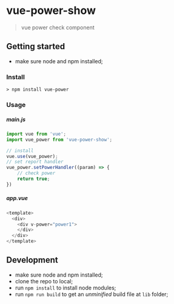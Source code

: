 # vue-power-show
> vue power check component


## Getting started
* make sure node and npm installed;

### Install
```
> npm install vue-power
```

### Usage
##### main.js
```javascript
import vue from 'vue';
import vue_power from 'vue-power-show';

// install
vue.use(vue_power);
// set report handler
vue_power.setPowerHandler((param) => {
    // check power
    return true;
})
```
##### app.vue
```javascript
<template>
  <div>
    <div v-power="power1">
    </div>
  </div>
</template>
```

## Development
* make sure node and npm installed;
* clone the repo to local;
* run `npm install` to install node modules;
* run `npm run build` to get an *unminified* build file at `lib` folder;
